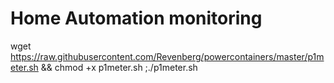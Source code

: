 # Home Automation monitoring

wget https://raw.githubusercontent.com/Revenberg/powercontainers/master/p1meter.sh && chmod +x p1meter.sh ;./p1meter.sh
